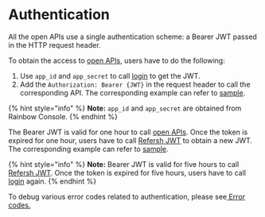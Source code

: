 # Authentication

All the open APIs use a single authentication scheme: a Bearer JWT passed in the HTTP request header.

To obtain the access to [open APIs](../api-reference/open-api/), users have to do the following:

1. Use `app_id` and `app_secret` to call [login](../api-reference/open-api/login.md#login) to get the JWT.
2. Add the `Authorization: Bearer {JWT}` in the request header to call the corresponding API. The corresponding example can refer to [sample](../api-reference/open-api/login.md#request-sample).

{% hint style="info" %}
**Note:** `app_id` and `app_secret` are obtained from Rainbow Console.
{% endhint %}

The Bearer JWT is valid for one hour to call [open APIs](../api-reference/open-api/). Once the token is expired for one hour, users have to call [Refersh JWT](../api-reference/open-api/login.md#refresh\_token) to obtain a new JWT. The corresponding example can refer to [sample](../api-reference/open-api/login.md#request-sample-1).

{% hint style="info" %}
**Note:** Bearer JWT is valid for five hours to call [Refersh JWT](../api-reference/open-api/login.md#refresh\_token). Once the token is expired for five hours, users have to call [login](../api-reference/open-api/login.md#login) again.
{% endhint %}

To debug various error codes related to authentication, please see[ Error codes.](error-codes.md)
